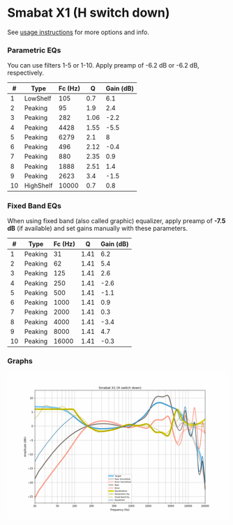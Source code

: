 # Smabat X1 (H switch down)
See [usage instructions](https://github.com/jaakkopasanen/AutoEq#usage) for more options and info.

### Parametric EQs
You can use filters 1-5 or 1-10. Apply preamp of -6.2 dB or -6.2 dB, respectively.

|   # | Type      |   Fc (Hz) |    Q |   Gain (dB) |
|-----|-----------|-----------|------|-------------|
|   1 | LowShelf  |       105 | 0.7  |         6.1 |
|   2 | Peaking   |        95 | 1.9  |         2.4 |
|   3 | Peaking   |       282 | 1.06 |        -2.2 |
|   4 | Peaking   |      4428 | 1.55 |        -5.5 |
|   5 | Peaking   |      6279 | 2.1  |         8   |
|   6 | Peaking   |       496 | 2.12 |        -0.4 |
|   7 | Peaking   |       880 | 2.35 |         0.9 |
|   8 | Peaking   |      1888 | 2.51 |         1.4 |
|   9 | Peaking   |      2623 | 3.4  |        -1.5 |
|  10 | HighShelf |     10000 | 0.7  |         0.8 |

### Fixed Band EQs
When using fixed band (also called graphic) equalizer, apply preamp of **-7.5 dB** (if available) and set gains manually with these parameters.

|   # | Type    |   Fc (Hz) |    Q |   Gain (dB) |
|-----|---------|-----------|------|-------------|
|   1 | Peaking |        31 | 1.41 |         6.2 |
|   2 | Peaking |        62 | 1.41 |         5.4 |
|   3 | Peaking |       125 | 1.41 |         2.6 |
|   4 | Peaking |       250 | 1.41 |        -2.6 |
|   5 | Peaking |       500 | 1.41 |        -1.1 |
|   6 | Peaking |      1000 | 1.41 |         0.9 |
|   7 | Peaking |      2000 | 1.41 |         0.3 |
|   8 | Peaking |      4000 | 1.41 |        -3.4 |
|   9 | Peaking |      8000 | 1.41 |         4.7 |
|  10 | Peaking |     16000 | 1.41 |        -0.3 |

### Graphs
![](./Smabat%20X1%20(H%20switch%20down).png)
